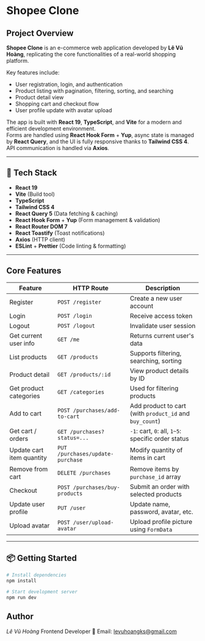 # Shopee Clone

## Project Overview

**Shopee Clone** is an e-commerce web application developed by **Lê Vũ Hoàng**, replicating the core functionalities of a real-world shopping platform.

Key features include:

- User registration, login, and authentication
- Product listing with pagination, filtering, sorting, and searching
- Product detail view
- Shopping cart and checkout flow
- User profile update with avatar upload

The app is built with **React 19**, **TypeScript**, and **Vite** for a modern and efficient development environment.  
Forms are handled using **React Hook Form** + **Yup**, async state is managed by **React Query**, and the UI is fully responsive thanks to **Tailwind CSS 4**.  
API communication is handled via **Axios**.

---

## 🚀 Tech Stack

- **React 19**
- **Vite** (Build tool)
- **TypeScript**
- **Tailwind CSS 4**
- **React Query 5** (Data fetching & caching)
- **React Hook Form** + **Yup** (Form management & validation)
- **React Router DOM 7**
- **React Toastify** (Toast notifications)
- **Axios** (HTTP client)
- **ESLint** + **Prettier** (Code linting & formatting)

---

## Core Features

| Feature                   | HTTP Route                       | Description                                             |
| ------------------------- | -------------------------------- | ------------------------------------------------------- |
| Register                  | `POST /register`                 | Create a new user account                               |
| Login                     | `POST /login`                    | Receive access token                                    |
| Logout                    | `POST /logout`                   | Invalidate user session                                 |
| Get current user info     | `GET /me`                        | Returns current user's data                             |
| List products             | `GET /products`                  | Supports filtering, searching, sorting                  |
| Product detail            | `GET /products/:id`              | View product details by ID                              |
| Get product categories    | `GET /categories`                | Used for filtering products                             |
| Add to cart               | `POST /purchases/add-to-cart`    | Add product to cart (with `product_id` and `buy_count`) |
| Get cart / orders         | `GET /purchases?status=...`      | `-1`: cart, `0`: all, `1~5`: specific order status      |
| Update cart item quantity | `PUT /purchases/update-purchase` | Modify quantity of items in cart                        |
| Remove from cart          | `DELETE /purchases`              | Remove items by `purchase_id` array                     |
| Checkout                  | `POST /purchases/buy-products`   | Submit an order with selected products                  |
| Update user profile       | `PUT /user`                      | Update name, password, avatar, etc.                     |
| Upload avatar             | `POST /user/upload-avatar`       | Upload profile picture using `FormData`                 |

---

## 📦 Getting Started

```bash
# Install dependencies
npm install

# Start development server
npm run dev
```

## Author

_Lê Vũ Hoàng_
Frontend Developer
📧 Email: levuhoangks@gmail.com
